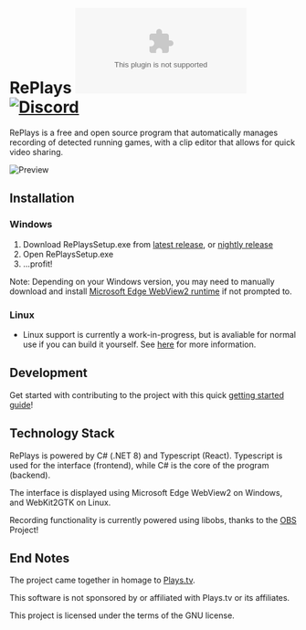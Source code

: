 # RePlays [![Downloads][download-badge]][download-link] [![Discord][discord-badge]][discord-link]

[download-badge]: https://img.shields.io/github/downloads-pre/lulzsun/RePlays/latest/RePlaysSetup.exe
[download-link]: https://github.com/lulzsun/RePlays/releases/latest
[discord-badge]: https://img.shields.io/discord/654698116917886986?label=Discord&logo=discord
[discord-link]: https://discordapp.com/invite/Qj2BmZX

RePlays is a free and open source program that automatically manages recording of detected running games, with a clip editor that allows for quick video sharing.

![Preview](/Resources/preview.png)

## Installation

### Windows

1. Download RePlaysSetup.exe from [latest release](https://github.com/lulzsun/RePlays/releases/latest), or [nightly release](https://github.com/lulzsun/RePlays/releases/tag/nightly)
2. Open RePlaysSetup.exe
3. ...profit!

Note: Depending on your Windows version, you may need to manually download and install [Microsoft Edge WebView2 runtime](https://developer.microsoft.com/en-us/microsoft-edge/webview2/#download-section) if not prompted to.

### Linux

- Linux support is currently a work-in-progress, but is avaliable for normal use if you can build it yourself. See [here](https://github.com/lulzsun/RePlays/issues/162) for more information.

## Development

Get started with contributing to the project with this quick [getting started guide](https://github.com/lulzsun/RePlays/wiki/Development:-Getting-Started)!

## Technology Stack

RePlays is powered by C# (.NET 8) and Typescript (React). Typescript is used for the interface (frontend), while C# is the core of the program (backend).

The interface is displayed using Microsoft Edge WebView2 on Windows, and WebKit2GTK on Linux.

Recording functionality is currently powered using libobs, thanks to the [OBS](https://obsproject.com/) Project!

## End Notes

The project came together in homage to [Plays.tv](https://en.wikipedia.org/wiki/Plays.tv).

This software is not sponsored by or affiliated with Plays.tv or its affiliates.

This project is licensed under the terms of the GNU license.
